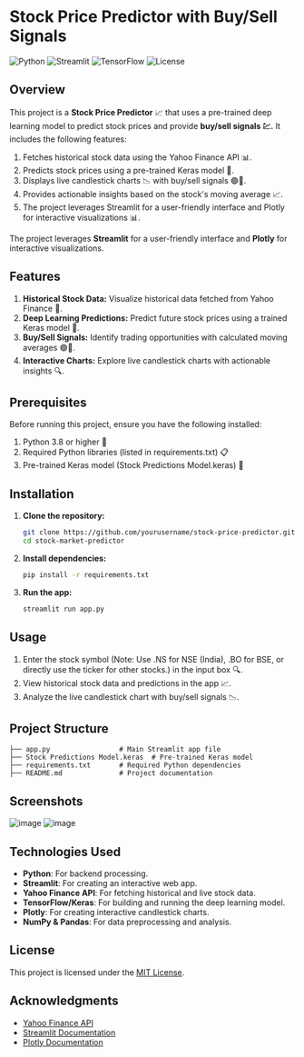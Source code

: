 # Stock Price Predictor with Buy/Sell Signals

![Python](https://img.shields.io/badge/Python-3.8%2B-blue?logo=python&logoColor=white)
![Streamlit](https://img.shields.io/badge/Streamlit-1.x-brightgreen?logo=streamlit&logoColor=white)
![TensorFlow](https://img.shields.io/badge/TensorFlow-2.x-orange?logo=tensorflow&logoColor=white)
![License](https://img.shields.io/badge/License-MIT-yellow?logo=opensourceinitiative&logoColor=white)

## Overview
This project is a **Stock Price Predictor** 📈 that uses a pre-trained deep learning model to predict stock prices and provide **buy/sell signals 💹.** It includes the following features:

1. Fetches historical stock data using the Yahoo Finance API 📊.
2. Predicts stock prices using a pre-trained Keras model 🤖.
3. Displays live candlestick charts 📉 with buy/sell signals 🟢🔴.
4. Provides actionable insights based on the stock's moving average 📈.
5. The project leverages Streamlit for a user-friendly interface and Plotly for interactive visualizations 📊.



The project leverages **Streamlit** for a user-friendly interface and **Plotly** for interactive visualizations.

## Features

1. **Historical Stock Data:** Visualize historical data fetched from Yahoo Finance 📅.
2. **Deep Learning Predictions:** Predict future stock prices using a trained Keras model 🤖.
3. **Buy/Sell Signals:** Identify trading opportunities with calculated moving averages 🟢🔴.
4. **Interactive Charts:** Explore live candlestick charts with actionable insights 🔍.

## Prerequisites

Before running this project, ensure you have the following installed:

1. Python 3.8 or higher 🐍
2. Required Python libraries (listed in requirements.txt) 📋
3. Pre-trained Keras model (Stock Predictions Model.keras) 🧠

## Installation

1. **Clone the repository:**
   ```bash
   git clone https://github.com/yourusername/stock-price-predictor.git
   cd stock-market-predictor
   ```

2. **Install dependencies:**
   ```bash
   pip install -r requirements.txt
   ```

3. **Run the app:**
   ```bash
   streamlit run app.py
   ```

## Usage

1. Enter the stock symbol (Note: Use .NS for NSE (India), .BO for BSE, or directly use the ticker for other stocks.) in the input box 🔍.
2. View historical stock data and predictions in the app 📈.
3. Analyze the live candlestick chart with buy/sell signals 📉.

## Project Structure

```
├── app.py                 # Main Streamlit app file
├── Stock Predictions Model.keras  # Pre-trained Keras model
├── requirements.txt       # Required Python dependencies
├── README.md              # Project documentation
```

## Screenshots

![image](https://github.com/user-attachments/assets/801fcd02-8283-4e44-93d9-ee7e77c927bc)
![image](https://github.com/user-attachments/assets/d93ecc86-f3b1-46e2-a356-eb7376d83264)



## Technologies Used

- **Python**: For backend processing.
- **Streamlit**: For creating an interactive web app.
- **Yahoo Finance API**: For fetching historical and live stock data.
- **TensorFlow/Keras**: For building and running the deep learning model.
- **Plotly**: For creating interactive candlestick charts.
- **NumPy & Pandas**: For data preprocessing and analysis.

## License

This project is licensed under the [MIT License](LICENSE).

## Acknowledgments

- [Yahoo Finance API](https://pypi.org/project/yfinance/)
- [Streamlit Documentation](https://docs.streamlit.io/)
- [Plotly Documentation](https://plotly.com/python/)



